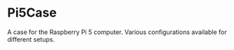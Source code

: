 # Pi5Case
A case for the Raspberry Pi 5 computer. Various configurations available for different setups.
